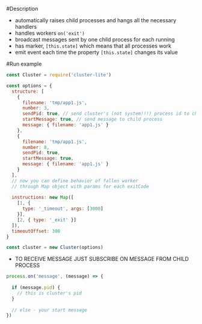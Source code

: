 #Description

* automatically raises child processes and hangs all the necessary handlers
* handles workers `on('exit')`
* broadcast messages sent by one child process for each running
* has marker, `[this.state]` which means that all processes work
* emit event each time the property `[this.state]` changes its value

#Run example


```javascript
const Cluster = require('cluster-lite')

const options = {
  structure: [
    {
      filename: 'tmp/app1.js',
      number: 3,
      sendPid: true, // send cluster's (not system!!!) process id to child process
      startMessage: true, // send message to child process
      message: { filename: 'app1.js' }
    },
    {
      filename: 'tmp/app1.js',
      number: 8,
      sendPid: true,
      startMessage: true,
      message: { filename: 'app1.js' }
    }
  ],
  // now you can define behavior of fallen worker 
  // through Map object with params for each exitCode
  
  instructions: new Map([
    [1, {
      type: '_timeout', args: [3000]
    }],
    [2, { type: '_exit' }]
  ]),
  timeoutOffset: 300
}

const cluster = new Cluster(options)

```

* TO RECEIVE MESSAGE JUST SUBSCRIBE ON MESSAGE FROM CHILD PROCESS

```javascript
process.on('message', (message) => {
  
  if (message.pid) {
    // this is cluster's pid
  }
  
  // else - your start message
})
```